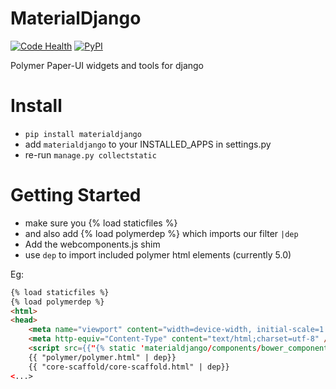 # MaterialDjango
[![Code Health](https://landscape.io/github/Colorless-Green-Ideas/MaterialDjango/master/landscape.svg?style=flat)](https://landscape.io/github/Colorless-Green-Ideas/MaterialDjango/master)
[![PyPI](https://img.shields.io/pypi/v/materialdjango.svg)](https://pypi.python.org/pypi/MaterialDjango)

Polymer Paper-UI widgets and tools for django


# Install
 - `pip install materialdjango`
 - add `materialdjango` to your INSTALLED_APPS in settings.py
 - re-run `manage.py collectstatic`

# Getting Started
 - make sure you {% load staticfiles %}
 - and also add {% load polymerdep %} which imports our filter `|dep`
 - Add the webcomponents.js shim
 - use `dep` to import included polymer html elements (currently 5.0)

Eg:
```html
{% load staticfiles %}
{% load polymerdep %}
<html>
<head>
    <meta name="viewport" content="width=device-width, initial-scale=1.0">
    <meta http-equiv="Content-Type" content="text/html;charset=utf-8" />
    <script src={{"{% static 'materialdjango/components/bower_components/webcomponentsjs/webcomponents.js' }}%}"></script>
    {{ "polymer/polymer.html" | dep}}
    {{ "core-scaffold/core-scaffold.html" | dep}}
<...>
```
